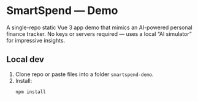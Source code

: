 # SmartSpend — Demo

A single-repo static Vue 3 app demo that mimics an AI-powered personal finance tracker.
No keys or servers required — uses a local “AI simulator” for impressive insights.

## Local dev

1. Clone repo or paste files into a folder `smartspend-demo`.
2. Install:
   ```bash
   npm install

